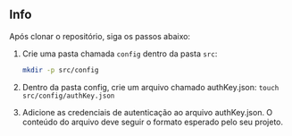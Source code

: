 ## Info

Após clonar o repositório, siga os passos abaixo:

1. Crie uma pasta chamada `config` dentro da pasta `src`:
   ```bash
   mkdir -p src/config

2. Dentro da pasta config, crie um arquivo chamado authKey.json:
`touch src/config/authKey.json`

3. Adicione as credenciais de autenticação ao arquivo authKey.json. O conteúdo do arquivo deve seguir o formato esperado pelo seu projeto.